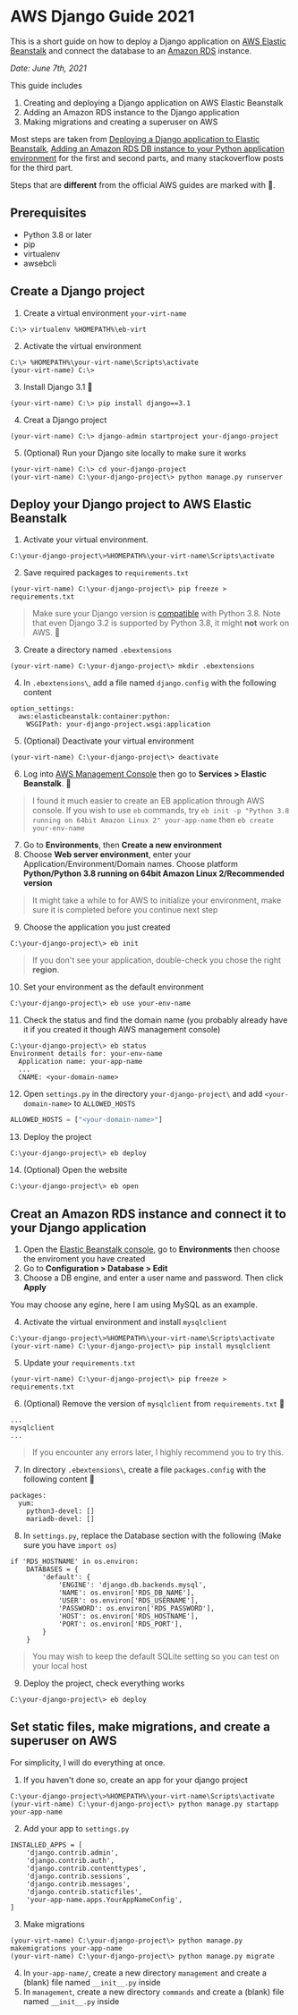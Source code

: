 # AWS Django Guide 2021

This is a short guide on how to deploy a Django application on [AWS Elastic Beanstalk](https://aws.amazon.com/elasticbeanstalk/) and connect the database to an [Amazon RDS](https://aws.amazon.com/rds/) instance.

*Date: June 7th, 2021*

This guide includes

1. Creating and deploying a Django application on AWS Elastic Beanstalk
2. Adding an Amazon RDS instance to the Django application
3. Making migrations and creating a superuser on AWS

Most steps are taken from [Deploying a Django application to Elastic Beanstalk](https://docs.aws.amazon.com/elasticbeanstalk/latest/dg/create-deploy-python-django.html), [Adding an Amazon RDS DB instance to your Python application environment](https://docs.aws.amazon.com/elasticbeanstalk/latest/dg/create-deploy-python-rds.html) for the first and second parts, and many stackoverflow posts for the third part.

Steps that are **different** from the official AWS guides are marked with 🔴.

## Prerequisites

* Python 3.8 or later
* pip
* virtualenv
* awsebcli

## Create a Django project

1. Create a virtual environment `your-virt-name`
```
C:\> virtualenv %HOMEPATH%\eb-virt
```
2. Activate the virtual environment
```
C:\> %HOMEPATH%\your-virt-name\Scripts\activate
(your-virt-name) C:\>
```
3. Install Django 3.1 🔴
```
(your-virt-name) C:\> pip install django==3.1
```
4. Creat a Django project
```
(your-virt-name) C:\> django-admin startproject your-django-project
```
5. (Optional) Run your Django site locally to make sure it works
```
(your-virt-name) C:\> cd your-django-project
(your-virt-name) C:\your-django-project\> python manage.py runserver
```

## Deploy your Django project to AWS Elastic Beanstalk

1. Activate your virtual environment.
```
C:\your-django-project\>%HOMEPATH%\your-virt-name\Scripts\activate
```
2. Save required packages to `requirements.txt`
```
(your-virt-name) C:\your-django-project\> pip freeze > requirements.txt
```
> Make sure your Django version is [compatible](https://docs.djangoproject.com/en/3.2/faq/install/#what-python-version-can-i-use-with-django) with Python 3.8. Note that even Django 3.2 is supported by Python 3.8, it might **not** work on AWS. 🔴
3. Create a directory named `.ebextensions`
```
(your-virt-name) C:\your-django-project\> mkdir .ebextensions
```
4. In `.ebextensions\`, add a file named `django.config` with the following content
```
option_settings:
  aws:elasticbeanstalk:container:python:
    WSGIPath: your-django-project.wsgi:application
```
5. (Optional) Deactivate your virtual environment
```
(your-virt-name) C:\your-django-project\> deactivate
```
6. Log into [AWS Management Console](https://aws.amazon.com/console/) then go to **Services > Elastic Beanstalk**. 🔴
> I found it much easier to create an EB application through AWS console. If you wish to use `eb` commands, try `eb init -p "Python 3.8 running on 64bit Amazon Linux 2" your-app-name` then `eb create your-env-name`
7. Go to **Environments**, then **Create a new environment** 
8. Choose **Web server environment**, enter your Application/Environment/Domain names. Choose platform **Python/Python 3.8 running on 64bit Amazon Linux 2/Recommended version**
> It might take a while to for AWS to initialize your environment, make sure it is completed before you continue next step
9. Choose the application you just created
```
C:\your-django-project\> eb init
```
> If you don't see your application, double-check you chose the right **region**.
10. Set your environment as the default environment
```
C:\your-django-project\> eb use your-env-name
```
11. Check the status and find the domain name (you probably already have it if you created it though AWS management console)
```
C:\your-django-project\> eb status
Environment details for: your-env-name
  Application name: your-app-name
  ...
  CNAME: <your-domain-name>
```
12. Open `settings.py` in the directory `your-django-project\` and add `<your-domain-name>` to `ALLOWED_HOSTS`
```python
ALLOWED_HOSTS = ["<your-domain-name>"]
```
13. Deploy the project
```
C:\your-django-project\> eb deploy
```
14. (Optional) Open the website
```
C:\your-django-project\> eb open
```

## Creat an Amazon RDS instance and connect it to your Django application

1. Open the [Elastic Beanstalk console](https://console.aws.amazon.com/elasticbeanstalk), go to **Environments** then choose the enviroment you have created
2. Go to **Configuration > Database > Edit**
3. Choose a DB engine, and enter a user name and password. Then click **Apply**

You may choose any egine, here I am using MySQL as an example.

4. Activate the virtual environment and install `mysqlclient`
```
C:\your-django-project\>%HOMEPATH%\your-virt-name\Scripts\activate
(your-virt-name) C:\your-django-project\> pip install mysqlclient
```
5. Update your `requirements.txt`
```
(your-virt-name) C:\your-django-project\> pip freeze > requirements.txt
```
6. (Optional) Remove the version of `mysqlclient` from `requirements.txt` 🔴
```
...
mysqlclient
...
```
> If you encounter any errors later, I highly recommend you to try this.
7. In directory `.ebextensions\`, create a file `packages.config` with the following content 🔴
```
packages:
  yum:
    python3-devel: []
    mariadb-devel: []
```
8. In `settings.py`, replace the Database section with the following (Make sure you have `import os`)
```python3
if 'RDS_HOSTNAME' in os.environ:
    DATABASES = {
        'default': {
            'ENGINE': 'django.db.backends.mysql',
            'NAME': os.environ['RDS_DB_NAME'],
            'USER': os.environ['RDS_USERNAME'],
            'PASSWORD': os.environ['RDS_PASSWORD'],
            'HOST': os.environ['RDS_HOSTNAME'],
            'PORT': os.environ['RDS_PORT'],
        }
    }
```
> You may wish to keep the default SQLite setting so you can test on your local host
9. Deploy the project, check everything works
```
C:\your-django-project\> eb deploy
```

## Set static files, make migrations, and create a superuser on AWS

For simplicity, I will do everything at once.

1. If you haven't done so, create an app for your django project
```
C:\your-django-project\>%HOMEPATH%\your-virt-name\Scripts\activate
(your-virt-name) C:\your-django-project\> python manage.py startapp your-app-name
```
2. Add your app to `settings.py`
```python3
INSTALLED_APPS = [
    'django.contrib.admin',
    'django.contrib.auth',
    'django.contrib.contenttypes',
    'django.contrib.sessions',
    'django.contrib.messages',
    'django.contrib.staticfiles',
    'your-app-name.apps.YourAppNameConfig',
]
```
3. Make migrations
```
(your-virt-name) C:\your-django-project\> python manage.py makemigrations your-app-name
(your-virt-name) C:\your-django-project\> python manage.py migrate
```
4. In `your-app-name/`, create a new directory `management` and create a (blank) file named `__init__.py` inside
5. In `management`, create a new directory `commands` and create a (blank) file named `__init__.py` inside
